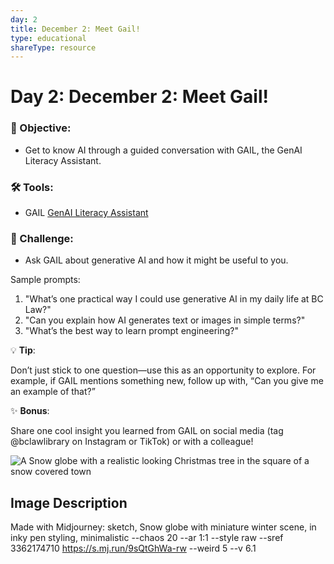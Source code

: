 ```yaml
---
day: 2
title: December 2: Meet Gail!
type: educational
shareType: resource
---
```

# Day 2: December 2: Meet Gail!
### 🎯 Objective: 
- Get to know AI through a guided conversation with GAIL, the GenAI Literacy Assistant.

### 🛠️ Tools: 
- GAIL [GenAI Literacy Assistant](https://chatgpt.com/g/g-W3CyCFiIa-gail-genai-literacy-assistant)

### 📝 Challenge:
- Ask GAIL about generative AI and how it might be useful to you. 

Sample prompts:
1. "What’s one practical way I could use generative AI in my daily life at BC Law?"
2. "Can you explain how AI generates text or images in simple terms?"
3. "What’s the best way to learn prompt engineering?"

💡 **Tip**: 

Don’t just stick to one question—use this as an opportunity to explore. For example, if GAIL mentions something new, follow up with, “Can you give me an example of that?”

✨ **Bonus**: 

Share one cool insight you learned from GAIL on social media (tag @bclawlibrary on Instagram or TikTok) or with a colleague!

![A Snow globe with a realistic looking Christmas tree in the square of a snow covered town](https://res.cloudinary.com/dt5ug8amw/image/upload/v1733235323/snowglobe.jpg)
## Image Description
Made with Midjourney: sketch, Snow globe with miniature winter scene, in inky pen styling, minimalistic --chaos 20 --ar 1:1 --style raw --sref 3362174710 https://s.mj.run/9sQtGhWa-rw --weird 5 --v 6.1